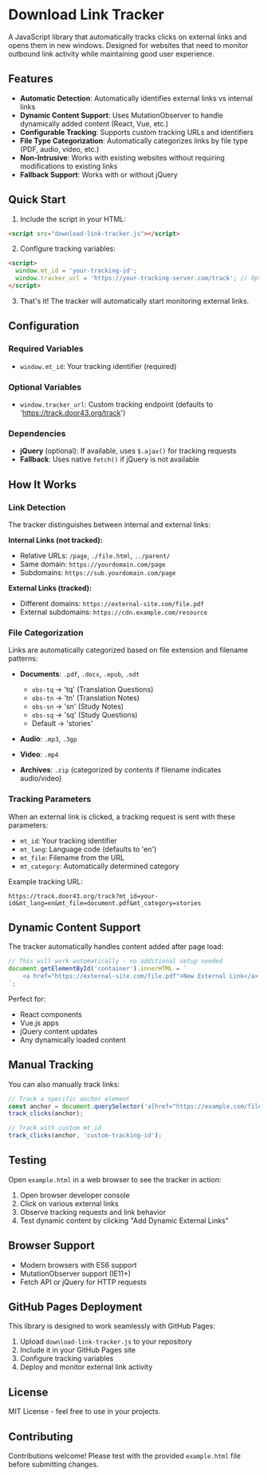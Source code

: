# Download Link Tracker

A JavaScript library that automatically tracks clicks on external links and opens them in new windows. Designed for websites that need to monitor outbound link activity while maintaining good user experience.

## Features

- **Automatic Detection**: Automatically identifies external links vs internal links
- **Dynamic Content Support**: Uses MutationObserver to handle dynamically added content (React, Vue, etc.)
- **Configurable Tracking**: Supports custom tracking URLs and identifiers
- **File Type Categorization**: Automatically categorizes links by file type (PDF, audio, video, etc.)
- **Non-Intrusive**: Works with existing websites without requiring modifications to existing links
- **Fallback Support**: Works with or without jQuery

## Quick Start

1. Include the script in your HTML:

```html
<script src="download-link-tracker.js"></script>
```

2. Configure tracking variables:

```html
<script>
  window.mt_id = 'your-tracking-id';
  window.tracker_url = 'https://your-tracking-server.com/track'; // Optional
</script>
```

3. That's it! The tracker will automatically start monitoring external links.

## Configuration

### Required Variables

- `window.mt_id`: Your tracking identifier (required)

### Optional Variables

- `window.tracker_url`: Custom tracking endpoint (defaults to 'https://track.door43.org/track')

### Dependencies

- **jQuery** (optional): If available, uses `$.ajax()` for tracking requests
- **Fallback**: Uses native `fetch()` if jQuery is not available

## How It Works

### Link Detection

The tracker distinguishes between internal and external links:

**Internal Links (not tracked):**

- Relative URLs: `/page`, `./file.html`, `../parent/`
- Same domain: `https://yourdomain.com/page`
- Subdomains: `https://sub.yourdomain.com/page`

**External Links (tracked):**

- Different domains: `https://external-site.com/file.pdf`
- External subdomains: `https://cdn.example.com/resource`

### File Categorization

Links are automatically categorized based on file extension and filename patterns:

- **Documents**: `.pdf`, `.docx`, `.epub`, `.odt`

  - `obs-tq` → 'tq' (Translation Questions)
  - `obs-tn` → 'tn' (Translation Notes)
  - `obs-sn` → 'sn' (Study Notes)
  - `obs-sq` → 'sq' (Study Questions)
  - Default → 'stories'

- **Audio**: `.mp3`, `.3gp`
- **Video**: `.mp4`
- **Archives**: `.zip` (categorized by contents if filename indicates audio/video)

### Tracking Parameters

When an external link is clicked, a tracking request is sent with these parameters:

- `mt_id`: Your tracking identifier
- `mt_lang`: Language code (defaults to 'en')
- `mt_file`: Filename from the URL
- `mt_category`: Automatically determined category

Example tracking URL:

```
https://track.door43.org/track?mt_id=your-id&mt_lang=en&mt_file=document.pdf&mt_category=stories
```

## Dynamic Content Support

The tracker automatically handles content added after page load:

```javascript
// This will work automatically - no additional setup needed
document.getElementById('container').innerHTML = `
    <a href="https://external-site.com/file.pdf">New External Link</a>
`;
```

Perfect for:

- React components
- Vue.js apps
- jQuery content updates
- Any dynamically loaded content

## Manual Tracking

You can also manually track links:

```javascript
// Track a specific anchor element
const anchor = document.querySelector('a[href="https://example.com/file.pdf"]');
track_clicks(anchor);

// Track with custom mt_id
track_clicks(anchor, 'custom-tracking-id');
```

## Testing

Open `example.html` in a web browser to see the tracker in action:

1. Open browser developer console
2. Click on various external links
3. Observe tracking requests and link behavior
4. Test dynamic content by clicking "Add Dynamic External Links"

## Browser Support

- Modern browsers with ES6 support
- MutationObserver support (IE11+)
- Fetch API or jQuery for HTTP requests

## GitHub Pages Deployment

This library is designed to work seamlessly with GitHub Pages:

1. Upload `download-link-tracker.js` to your repository
2. Include it in your GitHub Pages site
3. Configure tracking variables
4. Deploy and monitor external link activity

## License

MIT License - feel free to use in your projects.

## Contributing

Contributions welcome! Please test with the provided `example.html` file before submitting changes.
